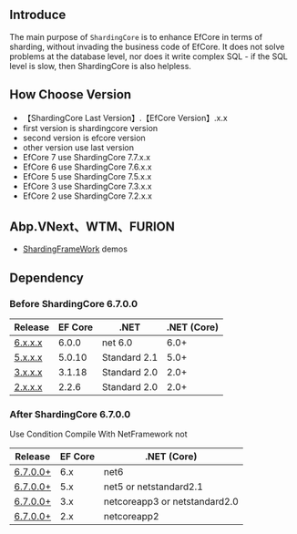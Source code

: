 ## Introduce

The main purpose of `ShardingCore` is to enhance EfCore in terms of sharding, without invading the business code of EfCore. It does not solve problems at the database level, nor does it write complex SQL - if the SQL level is slow, then ShardingCore is also helpless.

## How Choose Version

- 【ShardingCore Last Version】.【EfCore Version】.x.x
- first version is shardingcore version
- second version is efcore version
- other version use last version
- EfCore 7 use ShardingCore 7.7.x.x
- EfCore 6 use ShardingCore 7.6.x.x
- EfCore 5 use ShardingCore 7.5.x.x
- EfCore 3 use ShardingCore 7.3.x.x
- EfCore 2 use ShardingCore 7.2.x.x

## Abp.VNext、WTM、FURION

- [ShardingFrameWork](https://github.com/xuejmnet/ShardingWithFramework) demos

## Dependency

### Before ShardingCore 6.7.0.0

| Release                                                | EF Core | .NET         | .NET (Core) |
| ------------------------------------------------------ | ------- | ------------ | ----------- |
| [6.x.x.x](https://www.nuget.org/packages/ShardingCore) | 6.0.0   | net 6.0      | 6.0+        |
| [5.x.x.x](https://www.nuget.org/packages/ShardingCore) | 5.0.10  | Standard 2.1 | 5.0+        |
| [3.x.x.x](https://www.nuget.org/packages/ShardingCore) | 3.1.18  | Standard 2.0 | 2.0+        |
| [2.x.x.x](https://www.nuget.org/packages/ShardingCore) | 2.2.6   | Standard 2.0 | 2.0+        |

### After ShardingCore 6.7.0.0

Use Condition Compile With NetFramework not

| Release                                                 | EF Core | .NET (Core)                   |
| ------------------------------------------------------- | ------- | ----------------------------- |
| [6.7.0.0+](https://www.nuget.org/packages/ShardingCore) | 6.x     | net6                          |
| [6.7.0.0+](https://www.nuget.org/packages/ShardingCore) | 5.x     | net5 or netstandard2.1        |
| [6.7.0.0+](https://www.nuget.org/packages/ShardingCore) | 3.x     | netcoreapp3 or netstandard2.0 |
| [6.7.0.0+](https://www.nuget.org/packages/ShardingCore) | 2.x     | netcoreapp2                   |
